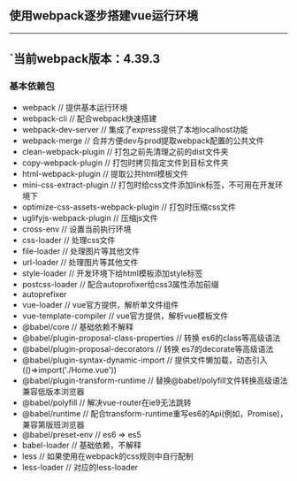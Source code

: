 ## 使用webpack逐步搭建vue运行环境
-------------
`当前webpack版本：4.39.3
----------
### 基本依赖包
- webpack                                   // 提供基本运行环境
- webpack-cli                               // 配合webpack快速搭建
- webpack-dev-server                        // 集成了express提供了本地localhost功能
- webpack-merge                             // 合并方便dev与prod提取webpack配置的公共文件
- clean-webpack-plugin                      // 打包之前先清理之前的dist文件夹
- copy-webpack-plugin                       // 打包时拷贝指定文件到目标文件夹
- html-webpack-plugin                       // 提取公共html模板文件
- mini-css-extract-plugin                   // 打包时给css文件添加link标签，不可用在开发环境下
- optimize-css-assets-webpack-plugin        // 打包时压缩css文件
- uglifyjs-webpack-plugin                   // 压缩js文件
- cross-env                                 // 设置当前执行环境
- css-loader                                // 处理css文件
- file-loader                               // 处理图片等其他文件
- url-loader                                // 处理图片等其他文件
- style-loader                              // 开发环境下给html模板添加style标签
- postcss-loader                            // 配合autoprofixer给css3属性添加前缀
- autoprefixer                          
- vue-loader                                // vue官方提供，解析单文件组件
- vue-template-compiler                     // vue官方提供，解析vue模板文件
- @babel/core                               // 基础依赖不解释
- @babel/plugin-proposal-class-properties   // 转换 es6的class等高级语法
- @babel/plugin-proposal-decorators         // 转换 es7的decorate等高级语法
- @babel/plugin-syntax-dynamic-import       // 提供文件懒加载，动态引入(()=>import('./Home.vue'))
- @babel/plugin-transform-runtime           // 替换@babel/polyfill文件转换高级语法兼容低版本浏览器
- @babel/polyfill                           // 解决vue-router在ie9无法跳转
- @babel/runtime                            // 配合transform-runtime重写es6的Api(例如，Promise)，兼容第版班浏览器
- @babel/preset-env                         // es6 => es5
- babel-loader                              // 基础依赖，不解释
- less                                      // 如果使用在webpack的css规则中自行配制
- less-loader                               // 对应的less-loader